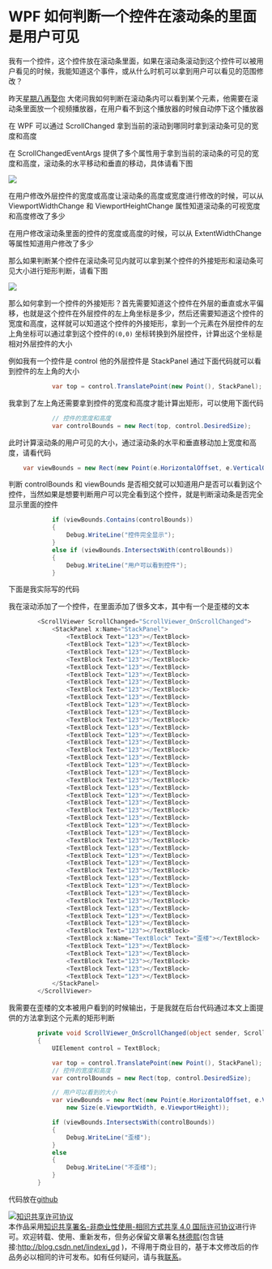 # WPF 如何判断一个控件在滚动条的里面是用户可见

我有一个控件，这个控件放在滚动条里面，如果在滚动条滚动到这个控件可以被用户看见的时候，我能知道这个事件，或从什么时机可以拿到用户可以看见的范围修改？

<!--more-->
<!-- CreateTime:2020/3/5 9:26:16 -->

<!-- csdn -->

昨天[星期八再娶你](https://www.cnblogs.com/hupo376787) 大佬问我如何判断在滚动条内可以看到某个元素，他需要在滚动条里面放一个视频播放器，在用户看不到这个播放器的时候自动停下这个播放器

在 WPF 可以通过 ScrollChanged 拿到当前的滚动到哪同时拿到滚动条可见的宽度和高度

在 ScrollChangedEventArgs 提供了多个属性用于拿到当前的滚动条的可见的宽度和高度，滚动条的水平移动和垂直的移动，具体请看下图

<!-- ![](image/WPF 如何判断一个控件在滚动条的里面是用户可见/WPF 如何判断一个控件在滚动条的里面是用户可见0.png) -->

![](http://image.acmx.xyz/lindexi%2F201942992659886)

在用户修改外层控件的宽度或高度让滚动条的高度或宽度进行修改的时候，可以从 ViewportWidthChange 和 ViewportHeightChange 属性知道滚动条的可视宽度和高度修改了多少

在用户修改滚动条里面的控件的宽度或高度的时候，可以从 ExtentWidthChange 等属性知道用户修改了多少

那么如果判断某个控件在滚动条可见内就可以拿到某个控件的外接矩形和滚动条可见大小进行矩形判断，请看下图

<!-- ![](image/WPF 如何判断一个控件在滚动条的里面是用户可见/WPF 如何判断一个控件在滚动条的里面是用户可见1.png) -->

![](http://image.acmx.xyz/lindexi%2F201942993112871)

那么如何拿到一个控件的外接矩形？首先需要知道这个控件在外层的垂直或水平偏移，也就是这个控件在外层控件的左上角坐标是多少，然后还需要知道这个控件的宽度和高度，这样就可以知道这个控件的外接矩形，拿到一个元素在外层控件的左上角坐标可以通过拿到这个控件的`(0,0)` 坐标转换到外层控件，计算出这个坐标是相对外层控件的大小

例如我有一个控件是 control 他的外层控件是 StackPanel 通过下面代码就可以看到控件的左上角的大小

```csharp
            var top = control.TranslatePoint(new Point(), StackPanel);
```

我拿到了左上角还需要拿到控件的宽度和高度才能计算出矩形，可以使用下面代码

```csharp
            // 控件的宽度和高度
            var controlBounds = new Rect(top, control.DesiredSize);
```

此时计算滚动条的用户可见的大小，通过滚动条的水平和垂直移动加上宽度和高度，请看代码

```csharp
    var viewBounds = new Rect(new Point(e.HorizontalOffset, e.VerticalOffset), new Size(e.ViewportWidth, e.ViewportHeight));
```

判断 controlBounds 和 viewBounds 是否相交就可以知道用户是否可以看到这个控件，当然如果是想要判断用户可以完全看到这个控件，就是判断滚动条是否完全显示里面的控件

```csharp
            if (viewBounds.Contains(controlBounds))
            {
                Debug.WriteLine("控件完全显示");
            }
            else if (viewBounds.IntersectsWith(controlBounds))
            {
                Debug.WriteLine("用户可以看到控件");
            }
```

下面是我实际写的代码

我在滚动添加了一个控件，在里面添加了很多文本，其中有一个是歪楼的文本

```csharp
        <ScrollViewer ScrollChanged="ScrollViewer_OnScrollChanged">
            <StackPanel x:Name="StackPanel">
                <TextBlock Text="123"></TextBlock>
                <TextBlock Text="123"></TextBlock>
                <TextBlock Text="123"></TextBlock>
                <TextBlock Text="123"></TextBlock>
                <TextBlock Text="123"></TextBlock>
                <TextBlock Text="123"></TextBlock>
                <TextBlock Text="123"></TextBlock>
                <TextBlock Text="123"></TextBlock>
                <TextBlock Text="123"></TextBlock>
                <TextBlock Text="123"></TextBlock>
                <TextBlock Text="123"></TextBlock>
                <TextBlock Text="123"></TextBlock>
                <TextBlock Text="123"></TextBlock>
                <TextBlock Text="123"></TextBlock>
                <TextBlock Text="123"></TextBlock>
                <TextBlock Text="123"></TextBlock>
                <TextBlock Text="123"></TextBlock>
                <TextBlock Text="123"></TextBlock>
                <TextBlock Text="123"></TextBlock>
                <TextBlock Text="123"></TextBlock>
                <TextBlock Text="123"></TextBlock>
                <TextBlock Text="123"></TextBlock>
                <TextBlock Text="123"></TextBlock>
                <TextBlock Text="123"></TextBlock>
                <TextBlock Text="123"></TextBlock>
                <TextBlock Text="123"></TextBlock>
                <TextBlock Text="123"></TextBlock>
                <TextBlock Text="123"></TextBlock>
                <TextBlock Text="123"></TextBlock>
                <TextBlock Text="123"></TextBlock>
                <TextBlock Text="123"></TextBlock>
                <TextBlock Text="123"></TextBlock>
                <TextBlock Text="123"></TextBlock>
                <TextBlock Text="123"></TextBlock>
                <TextBlock Text="123"></TextBlock>
                <TextBlock Text="123"></TextBlock>
                <TextBlock Text="123"></TextBlock>
                <TextBlock Text="123"></TextBlock>
                <TextBlock Text="123"></TextBlock>
                <TextBlock Text="123"></TextBlock>
                <TextBlock x:Name="TextBlock" Text="歪楼"></TextBlock>
                <TextBlock Text="123"></TextBlock>
                <TextBlock Text="123"></TextBlock>
                <TextBlock Text="123"></TextBlock>
                <TextBlock Text="123"></TextBlock>
                <TextBlock Text="123"></TextBlock>
            </StackPanel>
        </ScrollViewer>

```

我需要在歪楼的文本被用户看到的时候输出，于是我就在后台代码通过本文上面提供的方法拿到这个元素的矩形判断

```csharp
        private void ScrollViewer_OnScrollChanged(object sender, ScrollChangedEventArgs e)
        {
            UIElement control = TextBlock;

            var top = control.TranslatePoint(new Point(), StackPanel);
            // 控件的宽度和高度
            var controlBounds = new Rect(top, control.DesiredSize);

            // 用户可以看到的大小
            var viewBounds = new Rect(new Point(e.HorizontalOffset, e.VerticalOffset),
                new Size(e.ViewportWidth, e.ViewportHeight));

            if (viewBounds.IntersectsWith(controlBounds))
            {
                Debug.WriteLine("歪楼");
            }
            else
            {
                Debug.WriteLine("不歪楼");
            }
        }

```

代码放在[github](https://github.com/lindexi/lindexi_gd/tree/d7dcb508e81184a76441834113159761646de5d9/BallkowhejallColalljaygairwair)



<a rel="license" href="http://creativecommons.org/licenses/by-nc-sa/4.0/"><img alt="知识共享许可协议" style="border-width:0" src="https://licensebuttons.net/l/by-nc-sa/4.0/88x31.png" /></a><br />本作品采用<a rel="license" href="http://creativecommons.org/licenses/by-nc-sa/4.0/">知识共享署名-非商业性使用-相同方式共享 4.0 国际许可协议</a>进行许可。欢迎转载、使用、重新发布，但务必保留文章署名[林德熙](http://blog.csdn.net/lindexi_gd)(包含链接:http://blog.csdn.net/lindexi_gd )，不得用于商业目的，基于本文修改后的作品务必以相同的许可发布。如有任何疑问，请与我[联系](mailto:lindexi_gd@163.com)。  
